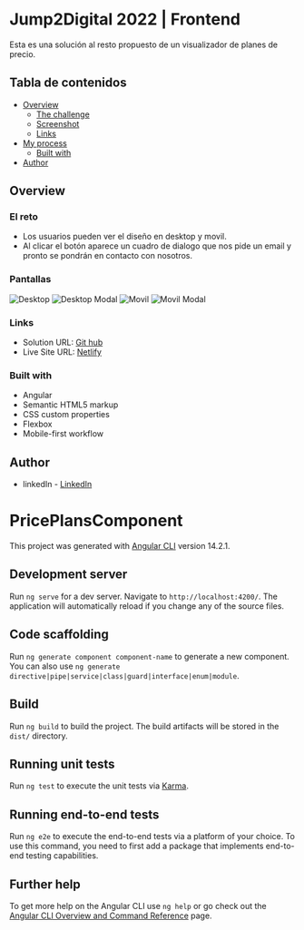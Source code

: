 # Jump2Digital 2022 | Frontend

Esta es una solución al resto propuesto de un visualizador de planes de precio.

## Tabla de contenidos

- [Overview](#overview)
  - [The challenge](#the-challenge)
  - [Screenshot](#screenshot)
  - [Links](#links)
- [My process](#my-process)
  - [Built with](#built-with)
- [Author](#author)



## Overview

### El reto

- Los usuarios pueden ver el diseño en desktop y movil.
- Al clicar el botón aparece un cuadro de dialogo que nos pide un email y pronto se pondrán en contacto con nosotros.

### Pantallas

![Desktop ](./screenshots/ScreenshotDesktopPricePlansComponent.png)
![Desktop Modal](./screenshots/ScreenshotDesktopModalPricePlansComponent.png)
![Movil ](./screenshots/ScreenshotMovilPricePlansComponent.png)
![Movil Modal](./screenshots/ScreenshotDesktopModalPricePlansComponent.png)

### Links

- Solution URL: [Git hub](https://github.com/ManuelFernandezEsteban/pricePlansComponent.git)
- Live Site URL: [Netlify](https://app.netlify.com/sites/pricecomponentjp/settings/general)

### Built with

- Angular
- Semantic HTML5 markup
- CSS custom properties
- Flexbox
- Mobile-first workflow
## Author

- linkedIn - [LinkedIn](www.linkedin.com/in/manuel-fernandez-esteban)

# PricePlansComponent

This project was generated with [Angular CLI](https://github.com/angular/angular-cli) version 14.2.1.

## Development server

Run `ng serve` for a dev server. Navigate to `http://localhost:4200/`. The application will automatically reload if you change any of the source files.

## Code scaffolding

Run `ng generate component component-name` to generate a new component. You can also use `ng generate directive|pipe|service|class|guard|interface|enum|module`.

## Build

Run `ng build` to build the project. The build artifacts will be stored in the `dist/` directory.

## Running unit tests

Run `ng test` to execute the unit tests via [Karma](https://karma-runner.github.io).

## Running end-to-end tests

Run `ng e2e` to execute the end-to-end tests via a platform of your choice. To use this command, you need to first add a package that implements end-to-end testing capabilities.

## Further help

To get more help on the Angular CLI use `ng help` or go check out the [Angular CLI Overview and Command Reference](https://angular.io/cli) page.


